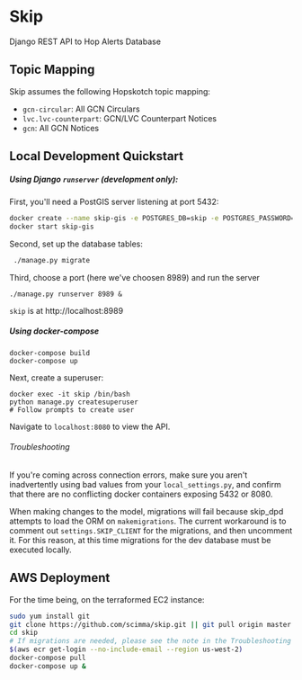 # Skip

Django REST API to Hop Alerts Database

## Topic Mapping

Skip assumes the following Hopskotch topic mapping:

- `gcn-circular`: All GCN Circulars
- `lvc.lvc-counterpart`: GCN/LVC Counterpart Notices
- `gcn`: All GCN Notices

## Local Development Quickstart

##### Using Django `runserver` (development only):
First, you'll need a PostGIS server listening at port 5432:
```bash
docker create --name skip-gis -e POSTGRES_DB=skip -e POSTGRES_PASSWORD=postgres -e POSTGRES_USER=postgres -p 5432:5432 mdillon/postgis
docker start skip-gis
```
Second, set up the database tables:
```bash
 ./manage.py migrate
```
Third, choose a port (here we've choosen 8989) and run the server
```
./manage.py runserver 8989 &
```
`skip` is at http://localhost:8989


##### Using docker-compose

```
docker-compose build
docker-compose up
```

Next, create a superuser:

```
docker exec -it skip /bin/bash
python manage.py createsuperuser
# Follow prompts to create user
```

Navigate to `localhost:8080` to view the API.

###### Troubleshooting

If you're coming across connection errors, make sure you aren't inadvertently using bad values from your `local_settings.py`, and 
confirm that there are no conflicting docker containers exposing 5432 or 8080.

When making changes to the model, migrations will fail because skip_dpd attempts to load
the ORM on `makemigrations`. The current workaround is to comment out `settings.SKIP_CLIENT` for the migrations, and then uncomment it. For this reason, at this time
migrations for the dev database must be executed locally.

## AWS Deployment
For the time being, on the terraformed EC2 instance:
```bash
sudo yum install git
git clone https://github.com/scimma/skip.git || git pull origin master
cd skip
# If migrations are needed, please see the note in the Troubleshooting section of this document
$(aws ecr get-login --no-include-email --region us-west-2)
docker-compose pull
docker-compose up &
```

